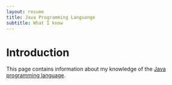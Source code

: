 ```yaml
---
layout: resume
title: Java Programming Languange
subtitle: What I know
---
```


# Introduction

This page contains information about my knowledge of the [Java programming language](https://openjdk.java.net/).
